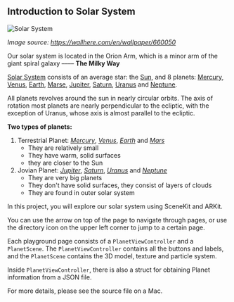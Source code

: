 ## Introduction to Solar System

 ![Solar System](https://get.wallhere.com/photo/3840x2160-px-planet-Solar-System-space-space-art-660050.jpg)
 
 *Image source: https://wallhere.com/en/wallpaper/660050*

 Our solar system is located in the Orion Arm, which is a minor arm of the giant spiral galaxy –––– **The Milky Way**
 
[Solar System](SolarSystem) consists of an average star: the [Sun](Sun), and 8 planets: [Mercury](Mercury), [Venus](Venus), [Earth](Earth), [Marse](Mars), [Jupiter](Jupiter), [Saturn](Saturn), [Uranus](Uranus) and [Neptune](Neptune).
 
 All planets revolves around the sun in nearly circular orbits. The axis of rotation most planets are nearly perpendicular to the ecliptic, with the exception of Uranus, whose axis is almost parallel to the ecliptic.
 

 **Two types of planets:**
 1. Terrestrial Planet: *[Mercury](Mercury)*, *[Venus](Venus)*, *[Earth](Earth)* and *[Mars](Mars)*
    * They are relatively small
    * They have warm, solid surfaces
    * they are closer to the Sun
 2. Jovian Planet: *[Jupiter](Jupiter)*, *[Saturn](Saturn)*, *[Uranus](Uranus)* and *[Neptune](Neptune)*
    * They are very big planets
    * They don't have solid surfaces, they consist of layers of clouds
    * They are found in outer solar system
    
In this project, you will explore our solar system using SceneKit and ARKit.

 You can use the arrow on top of the page to navigate through pages, or use the directory icon on the upper left corner to jump to a certain page.
 
 Each playground page consists of a `PlanetViewController` and a `PlanetScene`. The `PlanetViewController` contains all the buttons and labels, and the `PlanetScene` contains the 3D model, texture and particle system.

 Inside `PlanetViewController`, there is also a struct for obtaining Planet information from a JSON file.

 For more details, please see the source file on a Mac.
